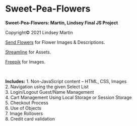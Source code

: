 # Sweet-Pea-Flowers
<b>Sweet-Pea-Flowers: Martin, Lindsey Final JS Project</b>

Copyright&copy; 2021 Lindsey Martin

<p><a href="https://www.sendflowers.com/">Send Flowers</a> for Flower Images & Descriptions.</p>
            <p><a href="https://streamlinehq.com/">Streamline</a> for Assets.</p>
            <p><a href="https://www.freepik.com/">Freepik</a> for Images.</p>
<br>
<p><b>Includes:</b>
1. Non-JavaScript content – HTML, CSS, Images
<br>2. Navigation using the given Select List
<br>3. Login/Logout Guest/Name Management
<br>4. Cart Management Using Local Storage or Session Storage
<br>5. Checkout Process
<br>6. Use of Objects 
<br>7. Image Rollovers
<br>8. Credit card validation 
</p>
